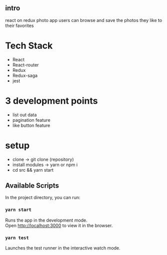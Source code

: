 ## intro
react on redux photo app
users can browse and save the photos they like to their favorites

# Tech Stack
- React
- React-router
- Redux
- Redux-saga
- jest

# 3 development points
- list out data
- pagination feature
- like button feature

# setup
- clone -> git clone (repository)
- install modules -> yarn or npm i
- cd src && yarn start
## Available Scripts

In the project directory, you can run:

### `yarn start`

Runs the app in the development mode.<br>
Open [http://localhost:3000](http://localhost:3000) to view it in the browser.
 

### `yarn test`

Launches the test runner in the interactive watch mode.<br>



